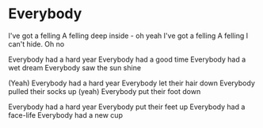 # Everybody

I've got a felling
A felling deep inside - oh yeah
I've got a felling
A felling I can't hide. Oh no

Everybody had a hard year
Everybody had a good time
Everybody had a wet dream
Everybody saw the sun shine

(Yeah) Everybody had a hard year
Everybody let their hair down
Everybody pulled their socks up (yeah)
Everybody put their foot down

Everybody had a hard year
Everybody put their feet up
Everybody had a face-life
Everybody had a new cup
